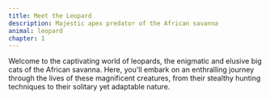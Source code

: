 ```yaml
---
title: Meet the Leopard
description: Majestic apex predator of the African savanna
animal: leopard
chapter: 1
---
```


Welcome to the captivating world of leopards, the enigmatic and elusive big cats of the African savanna. Here, you'll embark on an enthralling journey through the lives of these magnificent creatures, from their stealthy hunting techniques to their solitary yet adaptable nature.